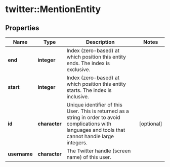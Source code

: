 # twitter::MentionEntity


## Properties
Name | Type | Description | Notes
------------ | ------------- | ------------- | -------------
**end** | **integer** | Index (zero-based) at which position this entity ends.  The index is exclusive. | 
**start** | **integer** | Index (zero-based) at which position this entity starts.  The index is inclusive. | 
**id** | **character** | Unique identifier of this User. This is returned as a string in order to avoid complications with languages and tools that cannot handle large integers. | [optional] 
**username** | **character** | The Twitter handle (screen name) of this user. | 



